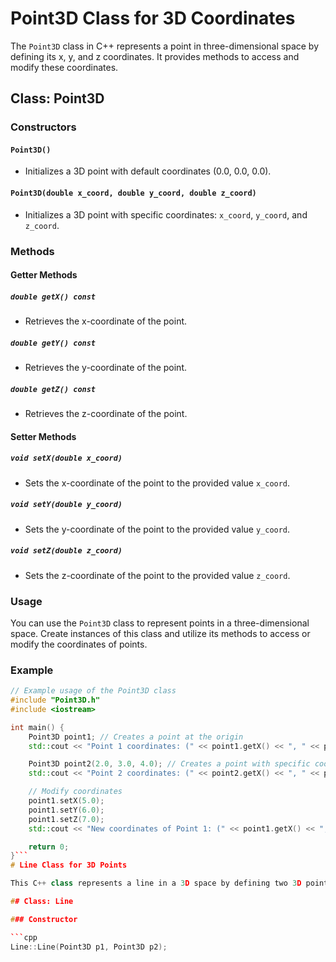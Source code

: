 # Point3D Class for 3D Coordinates

The `Point3D` class in C++ represents a point in three-dimensional space by defining its x, y, and z coordinates. It provides methods to access and modify these coordinates.

## Class: Point3D

### Constructors

#### `Point3D()`
- Initializes a 3D point with default coordinates (0.0, 0.0, 0.0).

#### `Point3D(double x_coord, double y_coord, double z_coord)`
- Initializes a 3D point with specific coordinates: `x_coord`, `y_coord`, and `z_coord`.

### Methods

#### Getter Methods

##### `double getX() const`
- Retrieves the x-coordinate of the point.

##### `double getY() const`
- Retrieves the y-coordinate of the point.

##### `double getZ() const`
- Retrieves the z-coordinate of the point.

#### Setter Methods

##### `void setX(double x_coord)`
- Sets the x-coordinate of the point to the provided value `x_coord`.

##### `void setY(double y_coord)`
- Sets the y-coordinate of the point to the provided value `y_coord`.

##### `void setZ(double z_coord)`
- Sets the z-coordinate of the point to the provided value `z_coord`.

### Usage

You can use the `Point3D` class to represent points in a three-dimensional space. Create instances of this class and utilize its methods to access or modify the coordinates of points.

### Example

```cpp
// Example usage of the Point3D class
#include "Point3D.h"
#include <iostream>

int main() {
    Point3D point1; // Creates a point at the origin
    std::cout << "Point 1 coordinates: (" << point1.getX() << ", " << point1.getY() << ", " << point1.getZ() << ")" << std::endl;

    Point3D point2(2.0, 3.0, 4.0); // Creates a point with specific coordinates
    std::cout << "Point 2 coordinates: (" << point2.getX() << ", " << point2.getY() << ", " << point2.getZ() << ")" << std::endl;

    // Modify coordinates
    point1.setX(5.0);
    point1.setY(6.0);
    point1.setZ(7.0);
    std::cout << "New coordinates of Point 1: (" << point1.getX() << ", " << point1.getY() << ", " << point1.getZ() << ")" << std::endl;

    return 0;
}```
# Line Class for 3D Points

This C++ class represents a line in a 3D space by defining two 3D points. It provides methods to manipulate and retrieve information about these points.

## Class: Line

### Constructor

```cpp
Line::Line(Point3D p1, Point3D p2);
```
